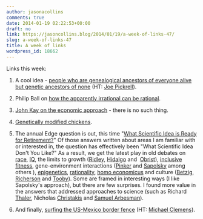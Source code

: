 ```yaml
---
author: jasonacollins
comments: true
date: 2014-01-19 02:22:53+00:00
draft: no
link: https://jasoncollins.blog/2014/01/19/a-week-of-links-47/
slug: a-week-of-links-47
title: A week of links
wordpress_id: 18662
---
```


Links this week:



	
  1. A cool idea - [people who are genealogical ancestors of everyone alive but genetic ancestors of none](http://haldanessieve.org/2014/01/16/the-existence-and-abundance-of-ghost-ancestors-in-biparental-populations/) (HT: [Joe Pickrell](https://twitter.com/joe_pickrell)).

	
  2. Philip Ball on [how the apparently irrational can be rational](http://philipball.blogspot.com.au/2014/01/irrational-behaviour-can-be-rational.html).

	
  3. [John Kay on the economic approach](http://www.johnkay.com/2014/01/15/economists-there-is-no-such-thing-as-the-economic-approach) - there is no such thing.

	
  4. [Genetically modified chickens](http://www.theguardian.com/commentisfree/2014/jan/17/would-you-prefer-to-eat-genetically-modified-eggs-or-see-day-old-chicks-destroyed).

	
  5. The annual Edge question is out, this time "[What Scientific Idea is Ready for Retirement?](http://www.edge.org/responses/what-scientific-idea-is-ready-for-retirement)" Of those answers written about areas I am familiar with or interested in, the question has effectively been "What Scientific Idea Don't You Like?" As a result, we get the latest play in old debates on [race](http://www.edge.org/response-detail/25534), [IQ](http://www.edge.org/response-detail/25422), the limits to growth ([Ridley](http://www.edge.org/response-detail/25374), [Hidalgo](http://www.edge.org/response-detail/25410) and  [Obrist](http://www.edge.org/response-detail/25442)), [inclusive fitness](http://www.edge.org/response-detail/25454), gene-environment interactions ([Pinker](http://www.edge.org/response-detail/25337) and [Sapolsky](http://www.edge.org/response-detail/25536) among others ), [epigenetics](http://www.edge.org/response-detail/25502), [rationality](http://www.edge.org/response-detail/25426), [homo economicus](http://www.edge.org/response-detail/25297) and culture ([Betzig](http://www.edge.org/response-detail/25463), [Richerson](http://www.edge.org/response-detail/25404) and [Tooby](http://www.edge.org/response-detail/25343)). Some are framed in interesting ways (I like Sapolsky's approach), but there are few surprises. I found more value in the answers that addressed approaches to science (such as Richard [Thaler](http://www.edge.org/response-detail/25293), Nicholas [Christakis](http://www.edge.org/response-detail/25437) and [Samuel Arbesman](http://www.edge.org/response-detail/25452)).

	
  6. And finally, [surfing the US-Mexico border fence](http://sergededina.com/tag/surfing-the-border/) (HT: [Michael Clemens](https://twitter.com/m_clem)).


